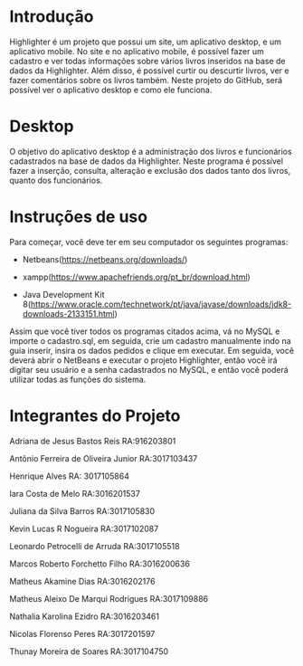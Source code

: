 <h1>Introdução</h1>

Highlighter é um projeto que possui um site, um aplicativo desktop, e um aplicativo mobile. No site e no aplicativo mobile, é possível fazer um cadastro e ver todas informações sobre vários livros inseridos na base de dados da Highlighter. Além disso, é possível curtir ou descurtir livros, ver e fazer comentários sobre os livros também. Neste projeto do GitHub, será possível ver o aplicativo desktop e como ele funciona.

<h1>Desktop</h1>

O objetivo do aplicativo desktop é a administração dos livros e funcionários cadastrados na base de dados da Highlighter. Neste programa é possível fazer a inserção, consulta, alteração e exclusão dos dados tanto dos livros, quanto dos funcionários.

<h1>Instruções de uso</h1>

Para começar, você deve ter em seu computador os seguintes programas:
- Netbeans(https://netbeans.org/downloads/)

- xampp(https://www.apachefriends.org/pt_br/download.html)

- Java Development Kit 8(https://www.oracle.com/technetwork/pt/java/javase/downloads/jdk8-downloads-2133151.html)


 Assim que você tiver todos os programas citados acima, vá no MySQL e importe o cadastro.sql, em seguida, crie um cadastro manualmente indo na guia inserir, insira os dados pedidos e clique em executar. Em seguida, você deverá abrir o NetBeans e executar o projeto Highlighter, então você irá digitar seu usuário e a senha cadastrados no MySQL, e então você poderá utilizar todas as funções do sistema.

<h1>Integrantes do Projeto</h1>

Adriana de Jesus Bastos Reis RA:916203801  

Antônio Ferreira de Oliveira Junior RA:3017103437 

Henrique Alves RA: 3017105864 

Iara Costa de Melo RA:3016201537 

Juliana da Silva Barros RA:3017105830 

Kevin Lucas R Nogueira RA:3017102087 

Leonardo Petrocelli de Arruda RA:3017105518 

Marcos Roberto Forchetto Filho RA:3016200636

Matheus Akamine Dias RA:3016202176 

Matheus Aleixo De Marqui Rodrigues RA:3017109886 

Nathalia Karolina Ezidro RA:3016203461 

Nicolas Florenso Peres RA:3017201597 

Thunay Moreira de Soares RA:3017104750





